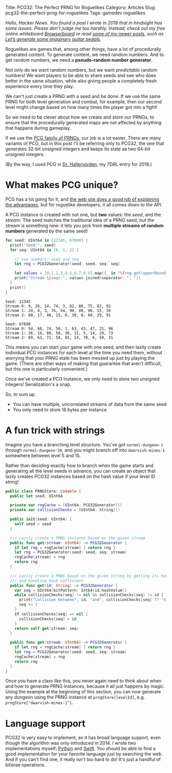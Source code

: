 Title: PCG32: The Perfect PRNG for Roguelikes
Category: Articles
Slug: pcg32-the-perfect-prng-for-roguelikes
Tags: gamedev roguelikes

_Hello, Hacker News. You found a post I wrote in 2018 that in hindsight has some issues. Please don't judge me too harshly. Instead, check out my free online whiteboard [Browserboard](https://browserboard.com) or read [some of my newer posts](https://blog.steveasleep.com), such as [Let’s generate some imaginary guitar pedals](https://blog.steveasleep.com/lets-generate-some-imaginary-guitar-pedals)._

Roguelikes are games that, among other things, have a lot of procedurally
generated content. To generate content, we need random numbers. And to get
random numbers, we need a **pseudo-random number generator**.

Not only do we want random numbers, but we want _predictable_ random numbers!
We want players to be able to share seeds and see who does better in the same
situation, while also giving people a completely fresh experience every time
they play.

We can't just create a PRNG with a seed and be done. If we use the same
PRNG for both level generation and combat, for example, then our second level
might change based on how many times the player got into a fight!

So we need to be clever about how we create and store our PRNGs, to ensure
that the procedurally generated maps are not affected by anything that happens
during gameplay.

If we use the [PCG family of PRNGs](http://www.pcg-random.org), our job
is a lot easier. There are many variants of PCG, but in this post I'll be
referring only to PCG32, the one that generates 32-bit unsigned integers and
keeps its state as two 64-bit unsigned integers.

(By the way, I used PCG in
[Dr. Hallervorden](https://irskep.itch.io/dr-hallervorden), my 7DRL entry for 2018.)

# What makes PCG unique?

PCG has a lot going for it, and [the web site does a good job of explaining
the advantages](http://www.pcg-random.org), but for roguelike developers, it
all comes down to the API.

A PCG instance is created with not one, but **two** values: the _seed_, and the
_stream_. The seed matches the traditional idea of a PRNG seed, but the stream
is something new: it lets you pick from **multiple streams of random numbers**
generated by the same seed!

```swift
for seed: UInt64 in [12345, 67890] {
  print("Seed:", seed)
  for seq: UInt64 in [0, 1, 2] {

    // two numbers: seed and seq
    let rng = PCG32Generator(seed: seed, seq: seq)

    let values = [0,1,2,3,4,5,6,7,8,9].map({_ in "\(rng.get(upperBound: 100))" })
    print("Stream \(seq):", values.joined(separator: ", "))
  }
  print()
}
```

```
Seed: 12345
Stream 0: 9, 26, 14, 74, 3, 82, 86, 75, 82, 92
Stream 1: 24, 4, 3, 76, 54, 90, 40, 98, 15, 34
Stream 2: 60, 17, 46, 15, 6, 30, 0, 68, 29, 91

Seed: 67890
Stream 0: 54, 68, 74, 56, 1, 63, 43, 47, 21, 96
Stream 1: 36, 16, 80, 58, 36, 31, 5, 14, 29, 73
Stream 2: 89, 61, 71, 58, 85, 14, 70, 6, 59, 31
```

This means you can start your game with one seed, and then lazily create
individual PCG instances for each level at the time you need them, without
worrying that your PRNG state has been messed up just by playing the game.
(There are other ways of making that guarantee that aren't difficult, but this
one is particularly convenient.)

Once we've created a PCG instance, we only need to store two unsigned
integers! Serialization's a snap.

So, to sum up:

- You can have multiple, uncorrelated streams of data from the same seed
- You only need to store 16 bytes per instance

# A fun trick with strings

Imagine you have a branching level structure. You've got `normal-dungeon-1`
through `normal-dungeon-30`, and you might branch off into `dwarvish-mines-1`
somewhere between level 5 and 15.

Rather than deciding exactly how to branch when the game starts and generating
all the level seeds in advance, you can create an object that lazily creates
PCG32 instances based on the hash value if your level ID string!

```swift
public class PRNGStore: Codable {
  public let seed: UInt64

  private var rngCache = [UInt64: PCG32Generator]()
  private var collisionChecks = [UInt64: String]()

  public init(seed: UInt64) {
    self.seed = seed
  }

  /// Lazily create a PRNG instance based on the given stream
  public func get(stream: UInt64) -> PCG32Generator {
    if let rng = rngCache[stream] { return rng }
    let rng = PCG32Generator(seed: seed, seq: stream)
    rngCache[stream] = rng
    return rng
  }

  /// Lazily create a PRNG based on the given string by getting its hash value
  /// and handling hash collisions
  public func get(id: String) -> PCG32Generator {
    var seq = UInt64(bitPattern: Int64(id.hashValue))
    while collisionChecks[seq] != nil && collisionChecks[seq] != id {
      print("Collision between", id, "and", collisionChecks[seq] ?? "nil")
      seq += 1
    }
    if collisionChecks[seq] == nil {
      collisionChecks[seq] = id
    }
    return self.get(stream: seq)
  }

  public func get(stream: UInt64) -> PCG32Generator {
    if let rng = rngCache[stream] { return rng }
    let rng = PCG32Generator(seed: seed, seq: stream)
    rngCache[stream] = rng
    return rng
  }
}
```

Once you have a class like this, you never again need to think about when and
how to generate PRNG instances, because it all just happens by magic. Using the
example at the beginning of this section, you can now generate any dungeon using
the PRNG instance at `prngStore[levelId]`, e.g. `prngStore["dwarvish-mines-1"]`.

# Language support

PCG32 is very easy to implement, so it has broad language support, even though
the algorithm was only introduced in 2014. I wrote two implementations myself:
[Python](https://github.com/irskep/clubsandwich/blob/master/clubsandwich/pcg32.py)
and [Swift](https://github.com/irskep/RogueKit/blob/master/Sources/RogueKit/Util/PCG32.swift).
You should be able to find a good implementation for your favorite language
just by searching the web. And if you can't find one, it really isn't too hard
to do! It's just a handful of bitwise operations.
